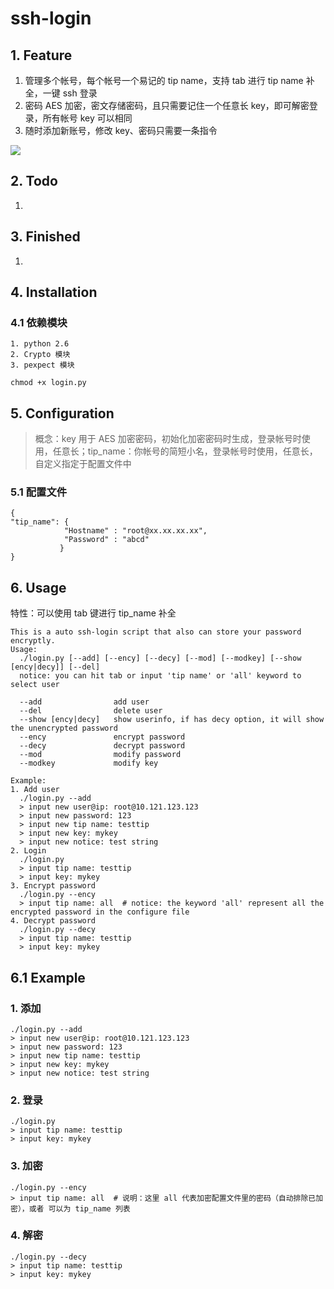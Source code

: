 # ssh-login

## 1. Feature

1. 管理多个帐号，每个帐号一个易记的 tip name，支持 tab 进行 tip name 补全，一键 ssh 登录
2. 密码 AES 加密，密文存储密码，且只需要记住一个任意长 key，即可解密登录，所有帐号 key 可以相同
3. 随时添加新账号，修改 key、密码只需要一条指令

![](https://github.com/cposture/ssh-login/blob/master/pic/demo.png)

## 2. Todo

1.

## 3. Finished

1.

## 4. Installation

### 4.1 依赖模块

```
1. python 2.6
2. Crypto 模块
3. pexpect 模块
```

```
chmod +x login.py
```

## 5. Configuration

> 概念：key 用于 AES 加密密码，初始化加密密码时生成，登录帐号时使用，任意长；tip_name：你帐号的简短小名，登录帐号时使用，任意长，自定义指定于配置文件中

### 5.1 配置文件

```
{
"tip_name": {
            "Hostname" : "root@xx.xx.xx.xx",
            "Password" : "abcd"
           }
}
```

## 6. Usage

特性：可以使用 tab 键进行 tip_name 补全

```
This is a auto ssh-login script that also can store your password encryptly.
Usage:
  ./login.py [--add] [--ency] [--decy] [--mod] [--modkey] [--show [ency|decy]] [--del]
  notice: you can hit tab or input 'tip name' or 'all' keyword to select user

  --add                add user
  --del                delete user
  --show [ency|decy]   show userinfo, if has decy option, it will show the unencrypted password
  --ency               encrypt password
  --decy               decrypt password
  --mod                modify password
  --modkey             modify key

Example:
1. Add user
  ./login.py --add
  > input new user@ip: root@10.121.123.123
  > input new password: 123
  > input new tip name: testtip
  > input new key: mykey
  > input new notice: test string
2. Login
  ./login.py
  > input tip name: testtip
  > input key: mykey
3. Encrypt password
  ./login.py --ency
  > input tip name: all  # notice: the keyword 'all' represent all the encrypted password in the configure file
4. Decrypt password
  ./login.py --decy
  > input tip name: testtip
  > input key: mykey
```

## 6.1 Example

### 1. 添加

```
./login.py --add
> input new user@ip: root@10.121.123.123
> input new password: 123
> input new tip name: testtip
> input new key: mykey
> input new notice: test string
```

### 2. 登录

```
./login.py
> input tip name: testtip
> input key: mykey
```

### 3. 加密

```
./login.py --ency
> input tip name: all  # 说明：这里 all 代表加密配置文件里的密码（自动排除已加密），或者 可以为 tip_name 列表
```

### 4. 解密

```
./login.py --decy
> input tip name: testtip
> input key: mykey
```
